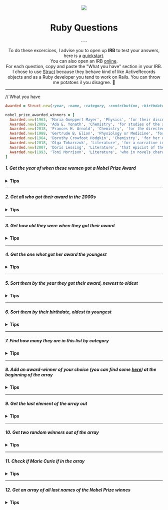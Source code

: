 <div align="center">
  <img src="https://img.icons8.com/office/80/000000/ruby-programming-language.png">
  
  <h1>Ruby Questions</h1>
  
    ---

  <span>To do these excercices, I advise you to open up **IRB** to test your answers, here is a [quickstart](https://www.ruby-lang.org/en/documentation/quickstart/).</span></br>
  <span>You can also open an IRB [online](https://repl.it/languages/ruby).</span><br/>
  <span>For each question, copy and paste the "What you have" section in your IRB.</span><br/>
  <span>I chose to use [Struct](https://www.leighhalliday.com/ruby-struct) because they behave kind of like ActiveRecords objects and as a Ruby developer you tend to work on Rails. You can throw me potatoes il you disagree. :potato:</span>

---

 
 </div>

// What you have
```ruby
Awarded = Struct.new(:year, :name, :category, :contribution, :birthdate)

nobel_prize_awarded_winners = [
  Awarded.new(1963, 'Maria Goeppert Mayer', 'Physics', 'for their discoveries concerning nuclear shell structure', 1906),
  Awarded.new(2009, 'Ada E. Yonath', 'Chemistry', 'for studies of the structure and function of the ribosome', 1939),
  Awarded.new(2018, 'Frances H. Arnold', 'Chemistry', 'for the directed evolution of enzymes', 1956),
  Awarded.new(1988, 'Gertrude B. Elion', 'Physiology or Medicine', 'for their discoveries of important principles for drug treatment', 1918),
  Awarded.new(1964, 'Dorothy Crowfoot Hodgkin', 'Chemistry', 'for her determinations by X-ray techniques of the structures of important biochemical substances', 1910),
  Awarded.new(2018, 'Olga Tokarczuk', 'Literature', 'for a narrative imagination that with encyclopedic passion represents the crossing of boundaries as a form of life', 1962),
  Awarded.new(2007, 'Doris Lessing', 'Literature', 'that epicist of the female experience, who with scepticism, fire and visionary power has subjected a divided civilisation to scrutiny', 1919),
  Awarded.new(1993, 'Toni Morrison', 'Literature', 'who in novels characterized by visionary force and poetic import, gives life to an essential aspect of American reality', 1931)
]
```
 

##### 1. Get the year of when these women got a Nobel Prize Award

<details><summary><b>Tips</b></summary>
  <p>
    <strong>Map</strong> method, here is a <a href="https://www.rubyguides.com/2018/10/ruby-map-method/">tutorial</a>.
  </p>

  <details><summary><b>Answer</b></summary>
  <p>

```ruby
nobel_prize_awarded_winners.map { |awarded| awarded.year }
```


  </p>
  </details>
</details>

---


##### 2. Get all who got their award in the 2000s


<details><summary><b>Tips</b></summary>
  <p>
    <strong>Map</strong> method, here is a <a href="https://www.rubyguides.com/2018/10/ruby-map-method/">tutorial</a>.
  </p>

  <details><summary><b>Answer</b></summary>
  <p>

```ruby
nobel_prize_awarded_winners.map { |awarded| awarded.year > 2000 }

```


  </p>
  </details>
</details>

---

##### 3. Get how old they were when they got their award


<details><summary><b>Tips</b></summary>
  <p>
    <strong>Map</strong> method, here is a <a href="https://www.rubyguides.com/2018/10/ruby-map-method/">tutorial</a>.
  </p>

  <details><summary><b>Answer</b></summary>
  <p>

```ruby
nobel_prize_awarded_winners.map { |awarded| awarded.year - awarded.birthdate }

```

  </p>
  </details>
</details>

---


##### 4. Get the one whot got her award the youngest


<details><summary><b>Tips</b></summary>
  <p>
    <strong>Inject</strong> method, here is a <a href="https://apidock.com/ruby/Enumerable/inject">tutorial</a>.
  </p>

  <details><summary><b>Answer</b></summary>
  <p>

```ruby
nobel_prize_awarded_winners.inject do |youngest, awarded|
   (awarded.year - awarded.birthdate) > (youngest.year - youngest.birthdate) ? youngest : awarded
end

```

  </p>
  </details>
</details>

---

##### 5. Sort them by the year they got their award, newest to oldest


<details><summary><b>Tips</b></summary>
  <p>
    <strong>Sort</strong> method, here are some <a href="https://apidock.com/ruby/Array/sort">examples</a>.
  </p>

  <details><summary><b>Answer</b></summary>
  <p>

```ruby
nobel_prize_awarded_winners.sort { |a, b| b.year <=> a.year }

```

  </p>
  </details>
</details>

---

##### 6. Sort them by their birthdate, oldest to youngest


<details><summary><b>Tips</b></summary>
  <p>
    <strong>Sort</strong> method, here are some <a href="https://apidock.com/ruby/Array/sort">examples</a>.
  </p>

  <details><summary><b>Answer</b></summary>
  <p>

```ruby
nobel_prize_awarded_winners.sort { |a, b| a.birthdate <=> b.birthdate }

```

  </p>
  </details>
</details>

---


##### 7. Find how many they are in this list by category


<details><summary><b>Tips</b></summary>
  <p>
    There are several ways to deal with it, you can combine two methods: <a href="https://apidock.com/ruby/Enumerable/group_by">group_by</a> and <a href="https://www.rubyguides.com/2018/10/ruby-map-method/">map</a>.
  </p>

  <details><summary><b>Answer</b></summary>
  <p>

```ruby
nobel_prize_awarded_winners.group_by { |awarded| awarded.category }.map { |k,v| [k, v.length] }.to_h

```

  </p>
  </details>
</details>

---


##### 8. Add an award-winner of your choice (you can find some <a href="https://www.nobelprize.org/prizes/lists/nobel-prize-awarded-women" >here</a>) at the beginning of the array


<details><summary><b>Tips</b></summary>
  <p>
    There are different methods <a href="https://teamtreehouse.com/library/adding-items-to-arrays-2">add elements</a> to an array.
  </p>

  <details><summary><b>Answer</b></summary>
  <p>

```ruby
malala = Awarded.new(2014, 'Malala Yousafzai', 'Peace', 'for their struggle against the suppression of children and young people and for the right of all children to education', 1997)
nobel_prize_awarded_winners.unshift(malala)

```

  </p>
  </details>
</details>


---

##### 9. Get the last element of the array out


<details><summary><b>Tips</b></summary>
  <p>
    You can get a little help from <a href="https://www.youtube.com/watch?v=xVkU8dDSC9w">Hugh Grant</a>.
  </p>

  <details><summary><b>Answer</b></summary>
  <p>

```ruby
nobel_prize_awarded_winners.pop

```

  </p>
  </details>
</details>


---

##### 10. Get two random winners out of the array


<details><summary><b>Tips</b></summary>
  <p>
    Think about <a href="https://www.youtube.com/watch?v=Voi_Y4NZV2c">hip-hop</a>.
  </p>

  <details><summary><b>Answer</b></summary>
  <p>

```ruby
nobel_prize_awarded_winners.sample(2)

```

  </p>
  </details>
</details>



---

##### 11. Check if Marie Curie if in the array


<details><summary><b>Tips</b></summary>
  <p>
    You can combine two methods: <a href="https://apidock.com/ruby/Array/include%3F">include?</a> and <a href="https://www.rubyguides.com/2018/10/ruby-map-method/">map</a>.
  </p>

  <details><summary><b>Answer</b></summary>
  <p>

```ruby
nobel_prize_awarded_winners.map { |awarded| awarded.name }.include?('Marie Curie')

```

  </p>
  </details>
</details>


---


##### 12. Get an array of all last names of the Nobel Prize winnes


<details><summary><b>Tips</b></summary>
  <p>
    You can combine two methods: <a href="https://apidock.com/ruby/String/split">split</a> and <a href="https://apidock.com/ruby/Array/flatten">flatten</a>.
  </p>

  <details><summary><b>Answer</b></summary>
  <p>

```ruby
nobel_prize_awarded_winners.map { |awarded| awarded.name.split(" ").last }.flatten

```

  </p>
  </details>
</details>
